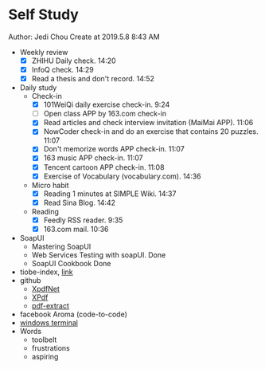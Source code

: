 # Self Study

Author: Jedi Chou
Create at 2019.5.8 8:43 AM

* Weekly review
  -[x] ZHIHU Daily check. 14:20
  -[x] InfoQ check. 14:29
  -[x] Read a thesis and don't record. 14:52

* Daily study
  * Check-in
    -[x] 101WeiQi daily exercise check-in. 9:24
    -[ ] Open class APP by 163.com check-in
    -[x] Read articles and check interview invitation (MaiMai APP). 11:06
    -[x] NowCoder check-in and do an exercise that contains 20 puzzles. 11:07
    -[x] Don't memorize words APP check-in. 11:07
    -[x] 163 music APP check-in. 11:07
    -[x] Tencent cartoon APP check-in. 11:08
    -[x] Exercise of Vocabulary (vocabulary.com). 14:36

  * Micro habit
    -[x] Reading 1 minutes at SIMPLE Wiki. 14:37
    -[x] Read Sina Blog. 14:42

  * Reading
    -[x] Feedly RSS reader. 9:35
    -[x] 163.com mail. 10:36

* SoapUI
  * Mastering SoapUI
  * Web Services Testing with soapUI. Done
  * SoapUI Cookbook Done
* tiobe-index, [link](https://www.tiobe.com/tiobe-index/)
* github
  * [XpdfNet](https://github.com/gqy117/XpdfNet)
  * [XPdf](https://github.com/fzani/xpdf)
  * [pdf-extract](https://github.com/poulfoged/pdf-extract)
* facebook Aroma (code-to-code)
* [windows terminal](https://github.com/microsoft/Terminal)
* Words
  * toolbelt
  * frustrations
  * aspiring
